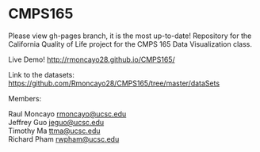 # CMPS165
Please view gh-pages branch, it is the most up-to-date!
Repository for the California Quality of Life project for the CMPS 165
Data Visualization class.

Live Demo!
http://rmoncayo28.github.io/CMPS165/

Link to the datasets:
https://github.com/Rmoncayo28/CMPS165/tree/master/dataSets

Members:

Raul Moncayo rmoncayo@ucsc.edu  
Jeffrey Guo  jeguo@ucsc.edu  
Timothy Ma   ttma@ucsc.edu  
Richard Pham rwpham@ucsc.edu  
